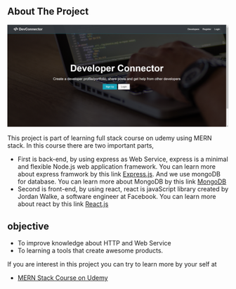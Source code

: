 ## About The Project

![project_sample](index_page_sample.png)

This project is part of learning full stack course on udemy using MERN stack. In this course there are two important parts,
* First is back-end, by using express as Web Service, express is a minimal and flexible Node.js web application framework. You can learn more about express framwork by this link [Express.js](https://expressjs.com/). And we use mongoDB for database. You can learn more about MongoDB by this link [MongoDB](https://www.mongodb.com/)
* Second is front-end, by using react, react is javaScript library created by Jordan Walke, a software engineer at Facebook. You can learn more about react by this link [React.js](https://reactjs.org/)

## objective
* To improve knowledge about HTTP and Web Service
* To learning a tools that create awesome products.

If you are interest in this project you can try to learn more by your self at
* [MERN Stack Course on Udemy](https://www.udemy.com/course/mern-stack-front-to-back/)
